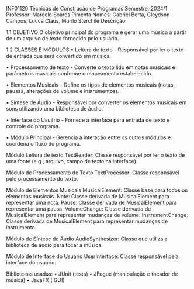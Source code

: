 INF01120 Técnicas de Construção de Programas
Semestre: 2024/1
Professor: Marcelo Soares Pimenta
Nomes: Gabriel Berta, Gleydson Campos, Lucca Claus, Murilo Sterchile
Descrição:

1.1 OBJETIVO
    O objetivo principal do programa é gerar uma música a partir de um arquivo de texto
fornecido pelo usuário.

1.2 CLASSES E MÓDULOS
• Leitura de texto - Responsável por ler o texto de entrada que será convertido em
música.

• Processamento de texto - Converte o texto lido em notas musicais e parâmetros
musicais conforme o mapeamento estabelecido.

• Elementos Musicais - Define os tipos de elementos musicais (notas, pausas,
alterações de volume e instrumentos).

• Síntese de Áudio - Responsável por converter os elementos musicais em sons
utilizando uma biblioteca de áudio.

• Interface do Usuário - Fornece a interface para entrada de texto e controle do
programa.

• Módulo Principal - Gerencia a interação entre os outros módulos e coordena o
fluxo do programa.

Módulo Leitura de texto
TextReader: Classe responsável por ler o texto de uma fonte (e.g., arquivo, campo
de texto na interface).

Módulo de Processamento de Texto
TextProcessor: Classe responsável pelo processamento do texto.

Módulo de Elementos Musicais
MusicalElement: Classe base para todos os elementos musicais.
Note: Classe derivada de MusicalElement para representar uma nota.
Pause: Classe derivada de MusicalElement para representar uma pausa.
VolumeChange: Classe derivada de MusicalElement para representar mudanças de
volume.
InstrumentChange: Classe derivada de MusicalElement para representar mudanças
de instrumento.

Módulo de Síntese de Áudio
AudioSynthesizer: Classe que utiliza a biblioteca de áudio para tocar a música.

Módulo de Interface do Usuário
UserInterface: Classe responsável pela interface do usuário.

Bibliotecas usadas:
• JUnit (tests)
• JFugue (manipulação e tocador de música)
• JavaFX ( GUI)